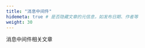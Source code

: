 ```yaml
---
title: "消息中间件"
hidemeta: true # 是否隐藏文章的元信息，如发布日期、作者等                                                      
weight: 30
---
```


消息中间件相关文章
